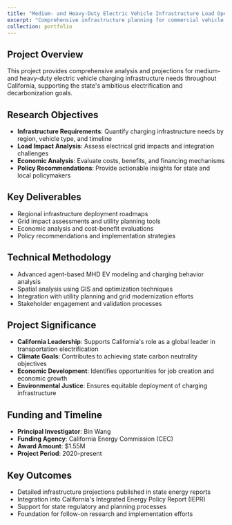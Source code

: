 ```yaml
---
title: "Medium- and Heavy-Duty Electric Vehicle Infrastructure Load Operations and Deployment (HEVI-LOAD.CA)"
excerpt: "Comprehensive infrastructure planning for commercial vehicle electrification in California. <br/><strong>Funding:</strong> California Energy Commission, $1.55M as P.I."
collection: portfolio
---
```


## Project Overview

This project provides comprehensive analysis and projections for medium- and heavy-duty electric vehicle charging infrastructure needs throughout California, supporting the state's ambitious electrification and decarbonization goals.

## Research Objectives

* **Infrastructure Requirements**: Quantify charging infrastructure needs by region, vehicle type, and timeline
* **Load Impact Analysis**: Assess electrical grid impacts and integration challenges
* **Economic Analysis**: Evaluate costs, benefits, and financing mechanisms
* **Policy Recommendations**: Provide actionable insights for state and local policymakers

## Key Deliverables

* Regional infrastructure deployment roadmaps
* Grid impact assessments and utility planning tools
* Economic analysis and cost-benefit evaluations
* Policy recommendations and implementation strategies

## Technical Methodology

* Advanced agent-based MHD EV modeling and charging behavior analysis
* Spatial analysis using GIS and optimization techniques
* Integration with utility planning and grid modernization efforts
* Stakeholder engagement and validation processes

## Project Significance

* **California Leadership**: Supports California's role as a global leader in transportation electrification
* **Climate Goals**: Contributes to achieving state carbon neutrality objectives
* **Economic Development**: Identifies opportunities for job creation and economic growth
* **Environmental Justice**: Ensures equitable deployment of charging infrastructure

## Funding and Timeline

* **Principal Investigator**: Bin Wang
* **Funding Agency**: California Energy Commission (CEC)
* **Award Amount**: $1.55M
* **Project Period**: 2020-present

## Key Outcomes

* Detailed infrastructure projections published in state energy reports
* Integration into California's Integrated Energy Policy Report (IEPR)
* Support for state regulatory and planning processes
* Foundation for follow-on research and implementation efforts
